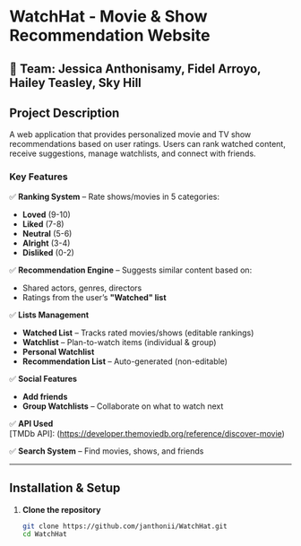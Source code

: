 # WatchHat - Movie & Show Recommendation Website  
## 👥 Team: Jessica Anthonisamy, Fidel Arroyo, Hailey Teasley, Sky Hill

## Project Description  
A web application that provides personalized movie and TV show recommendations based on user ratings. Users can rank watched content, receive suggestions, manage watchlists, and connect with friends.  

### Key Features  
✅ **Ranking System** – Rate shows/movies in 5 categories:  
- **Loved** (9-10)  
- **Liked** (7-8)  
- **Neutral** (5-6)  
- **Alright** (3-4)  
- **Disliked** (0-2)  

✅ **Recommendation Engine** – Suggests similar content based on:  
- Shared actors, genres, directors  
- Ratings from the user’s **"Watched" list**  

✅ **Lists Management**  
- **Watched List** – Tracks rated movies/shows (editable rankings)
- **Watchlist** – Plan-to-watch items (individual & group)
- **Personal Watchlist**  
- **Recommendation List** – Auto-generated (non-editable)  

✅ **Social Features**  
- **Add friends**  
- **Group Watchlists** – Collaborate on what to watch next  

✅ **API Used**  
[TMDb API]: (https://developer.themoviedb.org/reference/discover-movie) 

✅ **Search System** – Find movies, shows, and friends  

---

## Installation & Setup  
1. **Clone the repository**  
   ```sh
   git clone https://github.com/janthonii/WatchHat.git
   cd WatchHat
